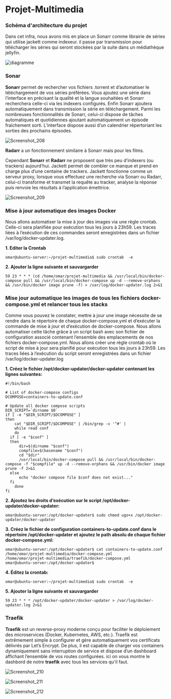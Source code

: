 # Projet-Multimedia
### Schéma d'architecture du projet
Dans cet infra, nous avons mis en place un Sonarr comme librairie de séries qui utilise jackett comme indexeur.
il passe par transmission pour télécharger les séries qui seront stockées par la suite dans un médiathèque jellyfin.

![diagramme](https://user-images.githubusercontent.com/48188335/114879964-ef302d80-9e01-11eb-946e-624e62504e2d.png)

### Sonar 
**Sonarr** permet de rechercher vos fichiers .torrent et d’automatiser le téléchargement de vos séries préférées. Vous ajoutez une série dans l’interface en précisant la qualité et la langue souhaitées et Sonarr recherchera celle-ci via les indexers configurés. Enfin Sonarr ajoutera automatiquement dans transmission la série en téléchargement. Parmi les nombreuses fonctionnalités de Sonarr, celui-ci dispose de tâches automatiques et quotidiennes ajoutant automatiquement un épisode fraichement sorti. L’interface dispose aussi d’un calendrier répertoriant les sorties des prochains épisodes.

![Screenshot_208](https://user-images.githubusercontent.com/48188335/115953537-60e83580-a4ec-11eb-8aaf-cca7489fb7f3.png)


**Radarr** a un fonctionnement similaire à Sonarr mais  pour les films.

Cependant **Sonarr** et **Radarr** ne proposent que très peu d’indexers (ou trackers) aujourd’hui. Jackett permet de combler ce manque et prend en charge plus d’une centaine de trackers.
Jackett fonctionne comme un serveur proxy, lorsque vous effectuez une recherche via Sonarr ou Radarr, celui-ci transforme et transmet la requête au tracker, analyse la réponse puis renvoie les résultats à l’application émettrice.

![Screenshot_209](https://user-images.githubusercontent.com/48188335/115953643-07ccd180-a4ed-11eb-834b-efd821205878.png)


### Mise à jour automatique des images Docker
Nous allons automatiser la mise à jour des images via une règle crontab. Celle-ci sera planifiée pour exécution tous les jours à 23h59. Les traces liées à l’exécution de ces commandes seront enregistrées dans un fichier /var/log/docker-updater.log.

**1. Editer la Crontab**
```
omar@ubuntu-server:~/projet-multimedia$ sudo crontab  -e
```
**2. Ajouter la ligne suivante et sauvargarder**

```
59 23 * * * (cd /home/omar/projet-multimedia && /usr/local/bin/docker-compose pull && /usr/local/bin/docker-compose up -d --remove-orphans && /usr/bin/docker image prune -f) > /var/log/docker-updater.log 2>&1
```
### Mise jour automatique les images de tous les fichiers docker-compose.yml et relancer tous les stacks
Comme vous pouvez le constater, mettre à jour une image nécessite de se rendre dans le répertoire de chaque docker-compose.yml et d’exécuter la commande de mise à jour et d’exécution de docker-compose. Nous allons automatiser cette tâche grâce à un script bash avec son fichier de configuration associé contenant l’ensemble des emplacements de nos fichiers docker-compose.yml. Nous allons créer une règle crontab où le script de mise à jour sera planifié pour exécution tous les jours à 23h59. Les traces liées à l’exécution du script seront enregistrées dans un fichier /var/log/docker-updater.log

**1. Créez le fichier /opt/docker-updater/docker-updater contenant les lignes suivantes:**
```
#!/bin/bash

# List of docker-compose configs
DCOMPOSE=containers-to-update.conf

# Update all docker compose scripts 
DIR_SCRIPT=`dirname $0`
if [ -e "$DIR_SCRIPT/$DCOMPOSE" ]
then
    cat "$DIR_SCRIPT/$DCOMPOSE" | /bin/grep -v '^#' | 
    while read conf
    do
  if [ -e "$conf" ]
  then
      dir=$(dirname "$conf")
      compfile=$(basename "$conf")    
      cd "$dir"
      /usr/local/bin/docker-compose pull && /usr/local/bin/docker-compose -f "$compfile" up -d --remove-orphans && /usr/bin/docker image prune -f 2>&1
  else
      echo "docker compose file $conf does not exist..."
  fi
    done
fi
```
**2. Ajoutez les droits d’exécution sur le script /opt/docker-updater/docker-updater:**
```
omar@ubuntu-server:/opt/docker-updater$ sudo chmod ugo+x /opt/docker-updater/docker-updater
```
**3. Créez le fichier de configuration containers-to-update.conf dans le répertoire /opt/docker-updater et ajoutez le path absolu de chaque fichier docker-compose.yml:**
```
omar@ubuntu-server:/opt/docker-updater$ cat containers-to-update.conf 
/home/omar/projet-multimedia/docker-compose.yml
/home/omar/projet-multimedia/traefik/docker-compose.yml
omar@ubuntu-server:/opt/docker-updater$
```
**4. Éditez la crontab:**
```
omar@ubuntu-server:~/projet-multimedia$ sudo crontab  -e
```
**5. Ajouter la ligne suivante et sauvargarder**
```
59 23 * * * /opt/docker-updater/docker-updater > /var/log/docker-updater.log 2>&1
```

### Traefik

**Traefik** est un reverse-proxy moderne conçu pour faciliter le déploiement des microservices (Docker, Kubernetes, AWS, etc.). Traefik est extrêmement simple à configurer et gère automatiquement vos certificats délivrés par Let’s Encrypt. De plus, il est capable de charger vos containers dynamiquement sans interruption de service et dispose d’un dashboard affichant l’ensemble de vos routes configurées.
ici on vous montre le dashbord de notre **traefik** avec tous les services qu'il faut.

![Screenshot_210](https://user-images.githubusercontent.com/48188335/115954291-66477f00-a4f0-11eb-8cc1-7b0d0ec799a2.png)

![Screenshot_211](https://user-images.githubusercontent.com/48188335/115954353-cd653380-a4f0-11eb-9d3b-ad84ab7ab8df.png)

![Screenshot_212](https://user-images.githubusercontent.com/48188335/115954401-1ddc9100-a4f1-11eb-82b2-8efa67ec143d.png)









